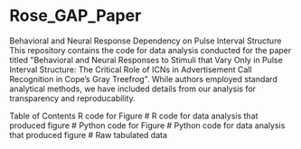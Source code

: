 # Rose_GAP_Paper
Behavioral and Neural Response Dependency on Pulse Interval Structure
This repository contains the code for data analysis conducted for the paper titled "Behavioral and Neural Responses to Stimuli that Vary Only in Pulse Interval Structure: The Critical Role of ICNs in Advertisement Call Recognition in Cope’s Gray Treefrog". While authors employed standard analytical methods, we have included details from our analysis for transparency and reproducability.

Table of Contents
R code for Figure #
R code for data analysis that produced figure #
Python code for Figure #
Python code for data analysis that produced figure #
Raw tabulated data

